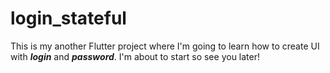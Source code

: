 # login_stateful

This is my another Flutter project where I'm going to learn how to create UI with ***login*** and ***password***. I'm about to start so see you later!